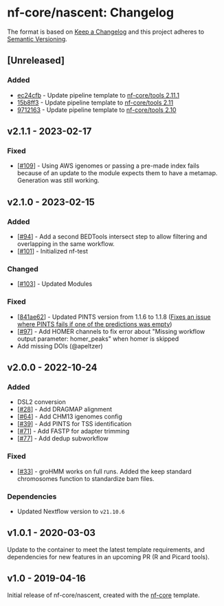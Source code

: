 # nf-core/nascent: Changelog

The format is based on [Keep a Changelog](https://keepachangelog.com/en/1.0.0/)
and this project adheres to [Semantic Versioning](https://semver.org/spec/v2.0.0.html).

## [Unreleased]

### Added

- [ec24cfb](https://github.com/nf-core/nascent/commit/ec24cfb2646904bcc78379a071b50b53a855b9a9) - Update pipeline template to [nf-core/tools 2.11.1](https://github.com/nf-core/tools/releases/tag/2.11.1)
- [15b8ff3](https://github.com/nf-core/nascent/commit/15b8ff31cd43ec2e330ce7958bd6d7d65529b4d3) - Update pipeline template to [nf-core/tools 2.11](https://github.com/nf-core/tools/releases/tag/2.11)
- [9712163](https://github.com/nf-core/nascent/commit/97121638eb77e175b912ff45a669426e532c5d7f) - Update pipeline template to [nf-core/tools 2.10](https://github.com/nf-core/tools/releases/tag/2.10)

## v2.1.1 - 2023-02-17

### Fixed

- [[#109](https://github.com/nf-core/nascent/pull/109)] - Using AWS igenomes or passing a pre-made index fails because of an update to the module expects them to have a metamap. Generation was still working.

## v2.1.0 - 2023-02-15

### Added

- [[#94](https://github.com/nf-core/nascent/pull/94)] - Add a second BEDTools intersect step to allow filtering and overlapping in the same workflow.
- [[#101](https://github.com/nf-core/nascent/pull/101)] - Initialized nf-test

### Changed

- [[#103](https://github.com/nf-core/nascent/pull/103)] - Updated Modules

### Fixed

- [[841ae62](https://github.com/nf-core/nascent/commit/841ae62)] - Updated PINTS version from 1.1.6 to 1.1.8 ([Fixes an issue where PINTS fails if one of the predictions was empty](https://github.com/hyulab/PINTS/issues/12))
- [[#97](https://github.com/nf-core/nascent/pull/97)] - Add HOMER channels to fix error about "Missing workflow output parameter: homer_peaks" when homer is skipped
- Add missing DOIs (@apeltzer)

## v2.0.0 - 2022-10-24

### Added

- DSL2 conversion
- [[#28](https://github.com/nf-core/nascent/issues/28)] - Add DRAGMAP alignment
- [[#64](https://github.com/nf-core/nascent/pull/64)] - Add CHM13 igenomes config
- [[#39](https://github.com/nf-core/nascent/issues/39)] - Add PINTS for TSS identification
- [[#71](https://github.com/nf-core/nascent/issues/71)] - Add FASTP for adapter trimming
- [[#77](https://github.com/nf-core/nascent/issues/77)] - Add dedup subworkflow

### Fixed

- [[#33](https://github.com/nf-core/nascent/issues/33)] - groHMM works on full runs. Added the keep standard chromosomes function to standardize bam files.

### Dependencies

- Updated Nextflow version to `v21.10.6`

## v1.0.1 - 2020-03-03

Update to the container to meet the latest template requirements, and dependencies for new features in an upcoming PR (R and Picard tools).

## v1.0 - 2019-04-16

Initial release of nf-core/nascent, created with the [nf-core](http://nf-co.re/) template.
